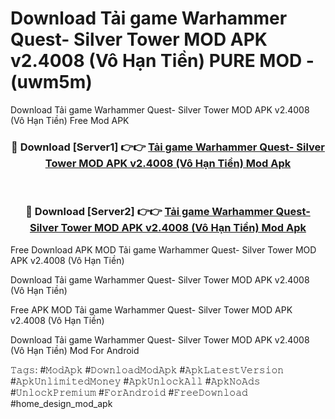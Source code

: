 # Download Tải game Warhammer Quest- Silver Tower MOD APK v2.4008 (Vô Hạn Tiền) PURE MOD - (uwm5m)
Download Tải game Warhammer Quest- Silver Tower MOD APK v2.4008 (Vô Hạn Tiền) Free Mod APK

<div align="center">
<h3>🔴 Download [Server1] 👉👉 <a href="https://apk-comot.site?title=Tải_game_Warhammer_Quest-_Silver_Tower_MOD_APK_v2.4008_(Vô_Hạn_Tiền)">Tải game Warhammer Quest- Silver Tower MOD APK v2.4008 (Vô Hạn Tiền) Mod Apk</a></h3><br>

<h3>🔴 Download [Server2] 👉👉 <a href="https://apk-comot.site?title=Tải_game_Warhammer_Quest-_Silver_Tower_MOD_APK_v2.4008_(Vô_Hạn_Tiền)">Tải game Warhammer Quest- Silver Tower MOD APK v2.4008 (Vô Hạn Tiền) Mod Apk</a></h3>
</div>


Free Download APK MOD Tải game Warhammer Quest- Silver Tower MOD APK v2.4008 (Vô Hạn Tiền)

Download Tải game Warhammer Quest- Silver Tower MOD APK v2.4008 (Vô Hạn Tiền) 

Free APK MOD Tải game Warhammer Quest- Silver Tower MOD APK v2.4008 (Vô Hạn Tiền) 

Download Tải game Warhammer Quest- Silver Tower MOD APK v2.4008 (Vô Hạn Tiền) Mod For Android

𝚃𝚊𝚐𝚜: #𝙼𝚘𝚍𝙰𝚙𝚔 #𝙳𝚘𝚠𝚗𝚕𝚘𝚊𝚍𝙼𝚘𝚍𝙰𝚙𝚔 #𝙰𝚙𝚔𝙻𝚊𝚝𝚎𝚜𝚝𝚅𝚎𝚛𝚜𝚒𝚘𝚗 #𝙰𝚙𝚔𝚄𝚗𝚕𝚒𝚖𝚒𝚝𝚎𝚍𝙼𝚘𝚗𝚎𝚢 #𝙰𝚙𝚔𝚄𝚗𝚕𝚘𝚌𝚔𝙰𝚕𝚕 #𝙰𝚙𝚔𝙽𝚘𝙰𝚍𝚜 #𝚄𝚗𝚕𝚘𝚌𝚔𝙿𝚛𝚎𝚖𝚒𝚞𝚖 #𝙵𝚘𝚛𝙰𝚗𝚍𝚛𝚘𝚒𝚍 #𝙵𝚛𝚎𝚎𝙳𝚘𝚠𝚗𝚕𝚘𝚊𝚍 #home_design_mod_apk